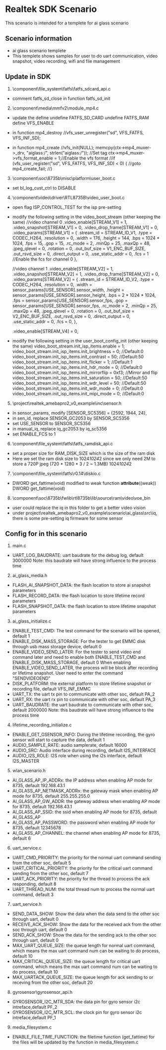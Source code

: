 
# Realtek SDK Scenario #

This scenario is intended for a templete for ai glass scenario

## Scenario information ##

- ai glass scenario templete
- This templete shows samples for user to do uart communication, video snapshot, video recording, wifi and file management

## Update in SDK ##

1. \component\file_system\fatfs\fatfs_sdcard_api.c
- comment fatfs_sd_close in function fatfs_sd_init

2. \component\media\mmfv2\module_mp4.c
- update the define
    undefine FATFS_SD_CARD
    undefine FATFS_RAM
    define VFS_ENABLE

- in function mp4_destroy
    //vfs_user_unregister("sd", VFS_FATFS, VFS_INF_SD);

- in function mp4_create
    //vfs_init(NULL);
    memcpy(ctx->mp4_muxer->_drv, "aiglass:/", strlen("aiglass:/")); //Set tag
    ctx->mp4_muxer->vfs_format_enable = 1;//Enable the vfs format
    //if (vfs_user_register("sd", VFS_FATFS, VFS_INF_SD) < 0) {
        //goto mp4_create_fail;
    //}

3. \component\soc\8735b\misc\platform\user_boot.c
- set bl_log_cust_ctrl to DISABLE

4. \component\video\driver\RTL8735B\video_user_boot.c
- open flag ISP_CONTROL_TEST for the isp pre-setting

- modify the following setting in the video_boot_stream (other keeping the same)
	//video channel 0
	.video_enable[STREAM_V1] = 1,
	.video_snapshot[STREAM_V1] = 0,
	.video_drop_frame[STREAM_V1] = 0,
	.video_params[STREAM_V1] = {
		.stream_id = STREAM_ID_V1,
		.type = CODEC_H264,
		.resolution = 0,
		.width  = 176,
		.height = 144,
		.bps = 1024 * 1024,
		.fps = 15,
		.gop = 15,
		.rc_mode = 2,
		.minQp = 25,
		.maxQp = 48,
		.jpeg_qlevel = 0,
		.rotation = 0,
		.out_buf_size = V1_ENC_BUF_SIZE,
		.out_rsvd_size = 0,
		.direct_output = 0,
		.use_static_addr = 0,
		.fcs = 1 //Enable the fcs for channel 0
	},

	//video channel 1
	.video_enable[STREAM_V2] = 1,
	.video_snapshot[STREAM_V2] = 1,
	.video_drop_frame[STREAM_V2] = 0,
	.video_params[STREAM_V2] = {
		.stream_id = STREAM_ID_V2,
		.type = CODEC_H264,
		.resolution = 0,
		.width = sensor_params[USE_SENSOR].sensor_width,
		.height = sensor_params[USE_SENSOR].sensor_height,
		.bps = 2 * 1024 * 1024,
		.fps = sensor_params[USE_SENSOR].sensor_fps,
		.gop = sensor_params[USE_SENSOR].sensor_fps,
		.rc_mode = 2,
		.minQp = 25,
		.maxQp = 48,
		.jpeg_qlevel = 0,
		.rotation = 0,
		.out_buf_size = V2_ENC_BUF_SIZE,
		.out_rsvd_size = 0,
		.direct_output = 0,
		.use_static_addr = 0,
		.fcs = 0,
	},

	.video_enable[STREAM_V4] = 0,

- modify the following setting in the user_boot_config_init (other keeping the same)
	video_boot_stream.init_isp_items.enable = 1;
	video_boot_stream.init_isp_items.init_brightness = 0;    //Default:0
	video_boot_stream.init_isp_items.init_contrast = 50;     //Default:50
	video_boot_stream.init_isp_items.init_flicker = 1;        //Default:1
	video_boot_stream.init_isp_items.init_hdr_mode = 0;       //Default:0
	video_boot_stream.init_isp_items.init_mirrorflip = 0xf3;  //Mirror and flip
	video_boot_stream.init_isp_items.init_saturation = 50;    //Default:50
	video_boot_stream.init_isp_items.init_wdr_level = 50;     //Default:50
	video_boot_stream.init_isp_items.init_wdr_mode = 0;       //Default:0
	video_boot_stream.init_isp_items.init_mipi_mode = 0;	  //Default:0

5. \project\realtek_amebapro2_v0_example\inc\sensor.h
- in sensor_params, modify [SENSOR_SC5356]       = {2592, 1944, 24},
- in sen_id, replace SENSOR_GC2053 by SENSOR_SC5356
- set USE_SENSOR to SENSOR_SC5356
- in manual_iq, replace iq_gc2053 by iq_sc5356
- set ENABLE_FCS to 1

6. \component\file_system\fatfs\fatfs_ramdisk_api.c
- set a proper size for RAM_DISK_SIZE which is the size of the ram disk
- Here we set the ram disk size to 1024*1024*2 since we only need 2M to store a 720P jpeg (720 * 1280 * 3 / 2 ~ 1.3MB)
1024*1024*2

7. \component\file_system\fatfs\r0.14\diskio.c
- DWORD get_fattime(void) modified to weak function __attribute__((weak)) DWORD get_fattime(void)

8. \component\soc\8735b\fwlib\rtl8735b\lib\source\ram\video\voe_bin
- user could replace the iq in this folder to get a better video vision
- under project\realtek_amebapro2_v0_example\scenario\ai_glass\src\iq, there is some pre-setting iq firmware for some sensor

## Config for in this scenario ##
1. main.c
- UART_LOG_BAUDRATE: uart baudrate for the debug log, default 3000000
Note: this baudrate will have strong influence to the process time

2. ai_glass_media.h
- FLASH_AI_SNAPSHOT_DATA: the flash location to store ai snapshot parameters
- FLASH_RECORD_DATA: the flash location to store lifetime record parameters
- FLASH_SNAPSHOT_DATA: the flash location to store lifetime snapshot parameters

3. ai_glass_initialize.c
- ENABLE_TEST_CMD: The test command for the scenario will be opened, default 1
- ENABLE_DISK_MASS_STORAGE: For the tester to get EMMC disk through usb mass storage device, default 0
- ENABLE_VIDEO_SEND_LATER: For the tester to send video end command later and need to enable both ENABLE_TEST_CMD and ENABLE_DISK_MASS_STORAGE, default 0
When enabling ENABLE_VIDEO_SEND_LATER, the process will be block after recording or lifetime snapshot. User need to enter the command "SENDVIDEOEND"
- DISK_PLATFORM: the external platform to store lifetime snapshot or recording file, default VFS_INF_EMMC
- UART_TX: the uart tx pin to communicate with other soc, default PA_2
- UART_RX: the uart rx pin to communicate with other soc, default PA_3
- UART_BAUDRATE: the uart baudrate to communicate with other soc, default 2000000
Note: this baudrate will have strong influence to the process time

4. lifetime_recording_initialize.c
- ENABLE_GET_GSENSOR_INFO: During the lifetime recording, the gyro sensor will start to capture the data, default 1
- AUDIO_SAMPLE_RATE: audio samplerate, default 16000
- AUDIO_SRC: Audio interface during recording, default I2S_INTERFACE
- AUDIO_I2S_ROLE: I2S role when using the i2s interface, default I2S_MASTER

5. wlan_scenario.h
- AI_GLASS_AP_IP_ADDRx: the IP address when enabling AP mode for 8735, default 192.168.43.1
- AI_GLASS_AP_NETMASK_ADDRx: the gateway mask when enabling AP mode for 8735, default 255.255.255.0
- AI_GLASS_AP_GW_ADDR: the gateway address when enabling AP mode for 8735, default 192.168.43.1
- AI_GLASS_AP_SSID: the ssid when enabling AP mode for 8735, default AI_GLASS_AP
- AI_GLASS_AP_PASSWORD: the password when enabling AP mode for 8735, default 12345678
- AI_GLASS_AP_CHANNEL: the channel when enabling AP mode for 8735, default 6

6. uart_service.c
- UART_CMD_PRIORITY: the priority for the normal uart command sending from the other soc, default 5
- UART_CRITICAL_PRIORITY: the priority for the critical uart command sending from the other soc, default 7
- UART_ACK_PRIORITY: the priority for the thread to process the ack responding, default 8
- UART_THREAD_NUM: the total thread num to process the normal uart command, default 3

7. uart_service.h
- SEND_DATA_SHOW: Show the data when the data send to the other soc through uart, default 0
- RECEIVE_ACK_SHOW: Show the data for the received ack from the other soc through uart, default 0
- SEND_ACK_SHOW: Show the data for the sending ack to the other soc through uart, default 0
- MAX_UART_QUEUE_SIZE: the queue length for normal uart command, which means the max uart command num can be waiting to do process, default 10
- MAX_CRITICAL_QUEUE_SIZE: the queue length for critical uart command, which means the max uart command num can be waiting to do process, default 10
- MAX_UARTACK_QUEUE_SIZE: the queue length for ack sending to or receving from the other soc, default 20

8. gyrosensor\gyrosensor_api.h
- GYROSENSOR_I2C_MTR_SDA: the data pin for gyro sensor i2c intreface,default PF_2
- GYROSENSOR_I2C_MTR_SCL: the clock pin for gyro sensor i2c intreface,default PF_1

9. media_filesystem.c
- ENABLE_FILE_TIME_FUNCTION: the filetime function (get_fattime) for the files will be updated by the function in media_filesystem.c